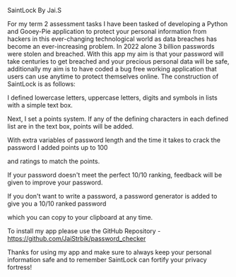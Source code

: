 SaintLock By Jai.S

For my term 2 assessment tasks I have been tasked of developing a Python and Gooey-Pie application to protect
your personal information from hackers in this ever-changing technological world as data breaches has become 
an ever-increasing problem. In 2022 alone 3 billion passwords were stolen and breached. With this app my aim 
is that your password will take centuries to get breached and your precious personal data will be safe, additionally 
my aim is to have coded a bug free working application that users can use anytime to protect themselves online. 
The construction of SaintLock is as follows:  

I defined lowercase letters, uppercase letters, digits and symbols in lists with a simple text box. 

Next, I set a points system. If any of the defining characters in each defined list are in the text box, points will be added.  

With extra variables of password length and the time it takes to crack the password I added points up to 100 

and ratings to match the points. 

If your password doesn't meet the perfect 10/10 ranking, feedback will be given to improve your password.  

If you don't want to write a password, a password generator is added to give you a 10/10 ranked password  

which you can copy to your clipboard at any time.  

To install my app please use the GitHub Repository - https://github.com/JaiStrbik/password_checker 

Thanks for using my app and make sure to always keep your personal information safe and to remember SaintLock can fortify your privacy fortress! 
